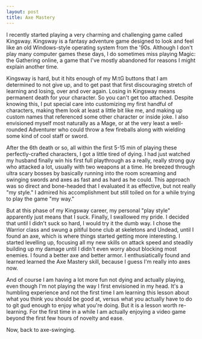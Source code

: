 ```yaml
---
layout: post
title: Axe Mastery
---
```


I recently started playing a very charming and challenging game called Kingsway.  Kingsway is a fantasy adventure game designed to look and feel like an old Windows-style operating system from the '90s.  Although I don't play many computer games these days, I do sometimes miss playing Magic: the Gathering online, a game that I've mostly abandoned for reasons I might explain another time.

Kingsway is hard, but it hits enough of my M:tG buttons that I am determined to not give up, and to get past that first discouraging stretch of learning and losing, over and over again.  Losing in Kingsway means permanent death for your character.  So you can't get too attached.  Despite knowing this, I put special care into customizing my first handful of characters, making them look at least a little bit like me, and making up custom names that referenced some other character or inside joke.  I also envisioned myself most naturally as a Mage, or at the very least a well-rounded Adventurer who could throw a few fireballs along with wielding some kind of cool staff or sword.

After the 6th death or so, all within the first 5-15 min of playing these perfectly-crafted characters, I got a little tired of dying.  I had just watched my husband finally win his first full playthrough as a really, really strong guy who attacked a lot, usually with two weapons at a time.  He breezed through ultra scary bosses by basically running into the room screaming and swinging swords and axes as fast and as hard as he could.  This approach was so direct and bone-headed that I evaluated it as effective, but not really "my style."  I admired his accomplishment but still toiled on for a while trying to play the game "my way."

But at this phase of my Kingsway career, my personal "play style" apparently just means that I suck.  Finally, I swallowed my pride.  I decided that until I didn't suck so hard, I would try it the dumb way.  I chose the Warrior class and swung a pitiful bone club at skeletons and Undead, until I found an axe, which is where things started getting more interesting.  I started levelling up, focusing all my new skills on attack speed and steadily building up my damage until I didn't even worry about blocking most enemies.  I found a better axe and better armor.  I enthusiatically found and learned learned the Axe Mastery skill, because I guess I'm really into axes now.

And of course I am having a lot more fun not dying and actually playing, even though I'm not playing the way I first envisioned in my head.  It's a humbling experience and not the first time I am learning this lesson about what you think you should be good at, versus what you actually have to do to git gud enough to enjoy what you're doing.  But it is a lesson worth re-learning.  For the first time in a while I am actually enjoying a video game beyond the first few hours of novelty and ease.

Now, back to axe-swinging.